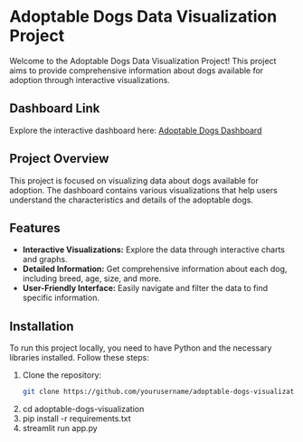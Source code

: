 # Adoptable Dogs Data Visualization Project

Welcome to the Adoptable Dogs Data Visualization Project! This project aims to provide comprehensive information about dogs available for adoption through interactive visualizations.

## Dashboard Link

Explore the interactive dashboard here: [Adoptable Dogs Dashboard](https://adoptabledogs-5zklqvwbdapbiry5fn4tkg.streamlit.app/)

## Project Overview

This project is focused on visualizing data about dogs available for adoption. The dashboard contains various visualizations that help users understand the characteristics and details of the adoptable dogs.

## Features

- **Interactive Visualizations:** Explore the data through interactive charts and graphs.
- **Detailed Information:** Get comprehensive information about each dog, including breed, age, size, and more.
- **User-Friendly Interface:** Easily navigate and filter the data to find specific information.

## Installation

To run this project locally, you need to have Python and the necessary libraries installed. Follow these steps:

1. Clone the repository:
   ```bash
   git clone https://github.com/yourusername/adoptable-dogs-visualization.git
2. cd adoptable-dogs-visualization
3. pip install -r requirements.txt
4. streamlit run app.py
